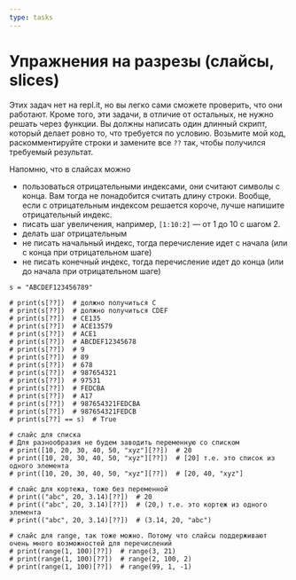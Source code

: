```yaml
---
type: tasks
---
```


# Упражнения на разрезы (слайсы, slices)

Этих задач нет на repl.it, но вы легко сами сможете проверить,
что они работают. Кроме того, эти задачи, в отличие от остальных,
не нужно решать через функции. Вы должны написать один длинный
скрипт, который делает ровно то, что требуется по условию.
Возьмите мой код, раскомментируйте строки и замените
все `??` так, чтобы получился требуемый результат.

Напомню, что в слайсах можно
  * пользоваться отрицательными индексами, они считают символы с конца. Вам тогда не понадобится считать
    длину строки. Вообще, если с отрицательным индексом решается короче, лучше напишите отрицательный индекс.
  * писать шаг увеличения, например, `[1:10:2]` — от 1 до 10 с шагом 2.
  * делать шаг отрицательным
  * не писать начальный индекс, тогда перечисление идет с начала (или с конца при отрицательном шаге)
  * не писать конечный индекс, тогда перечисление идет до конца (или до начала при отрицательном шаге) 

```
s = "ABCDEF123456789"

# print(s[??])  # должно получиться C
# print(s[??])  # должно получиться CDEF
# print(s[??])  # CE135
# print(s[??])  # ACE13579
# print(s[??])  # ACE1
# print(s[??])  # ABCDEF12345678
# print(s[??])  # 9
# print(s[??])  # 89
# print(s[??])  # 678
# print(s[??])  # 987654321
# print(s[??])  # 97531
# print(s[??])  # FEDCBA
# print(s[??])  # A17
# print(s[??])  # 987654321FEDCBA
# print(s[??])  # 987654321FEDCB
# print(s[??] == s)  # True

# слайс для списка
# Для разнообразия не будем заводить переменную со списком
# print([10, 20, 30, 40, 50, "xyz"][??])  # 20
# print([10, 20, 30, 40, 50, "xyz"][??])  # [20] т.е. это список из одного элемента
# print([10, 20, 30, 40, 50, "xyz"][??])  # [20, 40, "xyz"]

# слайс для кортежа, тоже без переменной
# print(("abc", 20, 3.14)[??])  # 20
# print(("abc", 20, 3.14)[??])  # (20,) т.е. это кортеж из одного элемента
# print(("abc", 20, 3.14)[??])  # (3.14, 20, "abc")

# слайс для range, так тоже можно. Потому что слайсы поддерживают очень много возможностей для перечислений 
# print(range(1, 100)[??])  # range(3, 21)
# print(range(1, 100)[??])  # range(2, 100, 2)
# print(range(1, 100)[??])  # range(99, 1, -1)
```
